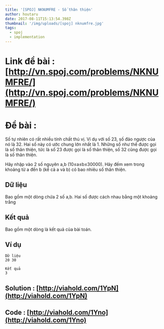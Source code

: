 ```yaml
---
title: '[SPOJ] NKNUMFRE - Số thân thiện'
author: houtaru
date: 2017-08-11T15:13:54.398Z
thumbnail: '/img/uploads/[spoj] nknumfre.jpg'
tags:
  - spoj
  - implementation
---
```

# Link đề bài : [http://vn.spoj.com/problems/NKNUMFRE/](http://vn.spoj.com/problems/NKNUMFRE/)

# Đề bài :

Số tự nhiên có rất nhiều tính chất thú vị. Ví dụ với số 23, số đảo ngược của nó là 32. Hai số này có ước chung lớn nhất là 1. Những số như thế được gọi là số thân thiện, tức là số 23 được gọi là số thân thiện, số 32 cũng được gọi là số thân thiện.

Hãy nhập vào 2 số nguyên a,b (10≤a≤b≤30000). Hãy đếm xem trong khoảng từ a đến b (kể cả a và b) có bao nhiêu số thân thiện.

## Dữ liệu

Bao gồm một dòng chứa 2 số a,b. Hai số được cách nhau bằng một khoảng trắng

## Kết quả

Bao gồm một dòng là kết quả của bài toán.

## Ví dụ

```
Dữ liệu
20 30		

Kết quả
3

```

## Solution : [http://viahold.com/1YpN](http://viahold.com/1YpN)

## Code : [http://viahold.com/1Yno](http://viahold.com/1Yno)

